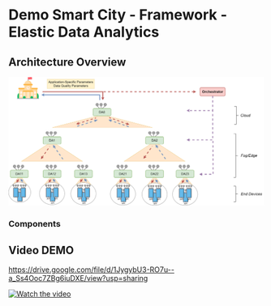 # Demo Smart City - Framework -Elastic Data Analytics

## Architecture Overview
![alt text](ArchitectureOverview.png "Architecture Overview")

### Components


## Video DEMO
https://drive.google.com/file/d/1JygybU3-RO7u--a_Ss4Ooc7ZBg6iuDXE/view?usp=sharing

[![Watch the video](https://iili.io/76Vjwb.png)](https://youtu.be/qKQ7wL8rwxs)


